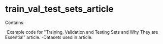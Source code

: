 # train_val_test_sets_article

Contains:

-Example code for "Training, Validation and Testing Sets and Why They are Essential" article.
-Datasets used in article.

